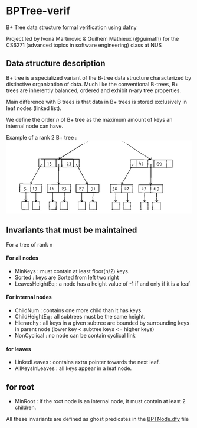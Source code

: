 # BPTree-verif
B+ Tree data structure formal verification using [dafny](https://dafny.org/)

Project led by Ivona Martinovic & Guilhem Mathieux (@guimath) for the CS6271 (advanced topics in software engineering) class at NUS
## Data structure description 

B+ tree is a specialized variant of the B-tree data structure characterized by distinctive organization of data. Much like the conventional B-trees, B+ trees are inherently balanced, ordered and exhibit n-ary tree properties.

Main difference with B trees is that data in B+ trees is stored exclusively in leaf nodes (linked list).

We define the order $n$ of B+ tree as the maximum amount of keys an internal node can have.  

Example of a rank 2 B+ tree :
![B+ tree of rank 2](img/Bplustree_order2.jpg)

## Invariants that must be maintained

For a tree of rank n

#### For all nodes 
- MinKeys : must contain at least floor(n/2) keys.
- Sorted : keys are Sorted from left two right
- LeavesHeightEq : a node has a height value of -1 if and only if it is a leaf

#### For internal nodes
- ChildNum : contains one more child than it has keys. 
- ChildHeightEq : all subtrees must be the same height. 
- Hierarchy : all keys in a given subtree are bounded by surrounding keys in parent node (lower key < subtree keys <= higher keys)
- NonCyclical : no node can be contain cyclical link   
#### for leaves
- LinkedLeaves : contains extra pointer towards the next leaf.
- AllKeysInLeaves : all keys appear in a leaf node.

## for root 

- MinRoot : If the root node is an internal node, it must contain at least 2 children.

All these invariants are defined as ghost predicates in the [BPTNode.dfy](BPTNode.dfy) file